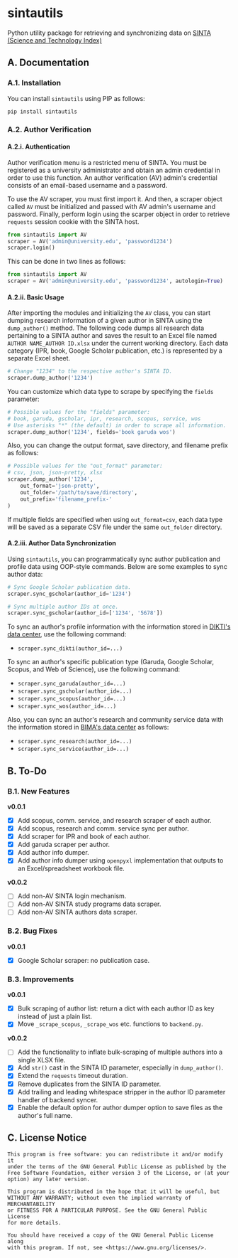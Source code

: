 # sintautils

Python utility package for retrieving and synchronizing data on [SINTA (Science and Technology Index)](https://sinta.kemdikbud.go.id)

## A. Documentation

### A.1. Installation

You can install `sintautils` using PIP as follows:

```sh
pip install sintautils
```

### A.2. Author Verification

#### A.2.i. Authentication

Author verification menu is a restricted menu of SINTA. You must be registered as a university administrator and obtain an admin credential in order to use this function. An author verification (AV) admin's credential consists of an email-based username and a password.

To use the AV scraper, you must first import it. And then, a scraper object called `AV` must be initialized and passed with AV admin's username and password. Finally, perform login using the scarper object in order to retrieve `requests` session cookie with the SINTA host.

```python
from sintautils import AV
scraper = AV('admin@university.edu', 'password1234')
scraper.login()
```

This can be done in two lines as follows:

```python
from sintautils import AV
scraper = AV('admin@university.edu', 'password1234', autologin=True)
```

#### A.2.ii. Basic Usage

After importing the modules and initializing the `AV` class, you can start dumping research information of a given author in SINTA using the `dump_author()` method. The following code dumps all research data pertaining to a SINTA author and saves the result to an Excel file named `AUTHOR NAME_AUTHOR ID.xlsx` under the current working directory. Each data category (IPR, book, Google Scholar publication, etc.) is represented by a separate Excel sheet.

```python
# Change "1234" to the respective author's SINTA ID.
scraper.dump_author('1234')
```

You can customize which data type to scrape by specifying the `fields` parameter:

```python
# Possible values for the "fields" parameter:
# book, garuda, gscholar, ipr, research, scopus, service, wos
# Use asterisks "*" (the default) in order to scrape all information.
scraper.dump_author('1234', fields='book garuda wos')
```

Also, you can change the output format, save directory, and filename prefix as follows:

```python
# Possible values for the "out_format" parameter:
# csv, json, json-pretty, xlsx
scraper.dump_author('1234',
    out_format='json-pretty',
    out_folder='/path/to/save/directory',
    out_prefix='filename_prefix-'
)
```

If multiple fields are specified when using `out_format=csv`, each data type will be saved as a separate CSV file under the same `out_folder` directory.

#### A.2.iii. Author Data Synchronization

Using `sintautils`, you can programmatically sync author publication and profile data using OOP-style commands. Below are some examples to sync author data:

```python
# Sync Google Scholar publication data.
scraper.sync_gscholar(author_id='1234')

# Sync multiple author IDs at once.
scraper.sync_gscholar(author_id=['1234', '5678'])
```

To sync an author's profile information with the information stored in [DIKTI's data center](https://pddikti.kemdiktisaintek.go.id/), use the following command:

- `scraper.sync_dikti(author_id=...)`

To sync an author's specific publication type (Garuda, Google Scholar, Scopus, and Web of Science), use the following command:

- `scraper.sync_garuda(author_id=...)`
- `scraper.sync_gscholar(author_id=...)`
- `scraper.sync_scopus(author_id=...)`
- `scraper.sync_wos(author_id=...)`

Also, you can sync an author's research and community service data with the information stored in [BIMA's data center](https://bima.kemdikbud.go.id/) as follows:

- `scraper.sync_research(author_id=...)`
- `scraper.sync_service(author_id=...)`

## B. To-Do

### B.1. New Features

**v0.0.1**

- [X] Add scopus, comm. service, and research scraper of each author.
- [X] Add scopus, research and comm. service sync per author.
- [X] Add scraper for IPR and book of each author.
- [X] Add garuda scraper per author.
- [X] Add author info dumper.
- [X] Add author info dumper using `openpyxl` implementation that outputs to an Excel/spreadsheet workbook file.

**v0.0.2**

- [ ] Add non-AV SINTA login mechanism.
- [ ] Add non-AV SINTA study programs data scraper.
- [ ] Add non-AV SINTA authors data scraper.

### B.2. Bug Fixes

**v0.0.1**

- [X] Google Scholar scraper: no publication case.

### B.3. Improvements

**v0.0.1**

- [X] Bulk scraping of author list: return a dict with each author ID as key instead of just a plain list.
- [X] Move `_scrape_scopus`, `_scrape_wos` etc. functions to `backend.py`.

**v0.0.2**

- [ ] Add the functionality to inflate bulk-scraping of multiple authors into a single XLSX file.
- [X] Add `str()` cast in the SINTA ID parameter, especially in `dump_author()`.
- [X] Extend the `requests` timeout duration.
- [X] Remove duplicates from the SINTA ID parameter.
- [X] Add trailing and leading whitespace stripper in the author ID parameter handler of backend syncer.
- [X] Enable the default option for author dumper option to save files as the author's full name.

## C. License Notice

```
This program is free software: you can redistribute it and/or modify it
under the terms of the GNU General Public License as published by the
Free Software Foundation, either version 3 of the License, or (at your
option) any later version.

This program is distributed in the hope that it will be useful, but
WITHOUT ANY WARRANTY; without even the implied warranty of MERCHANTABILITY
or FITNESS FOR A PARTICULAR PURPOSE. See the GNU General Public License
for more details.

You should have received a copy of the GNU General Public License along
with this program. If not, see <https://www.gnu.org/licenses/>. 
```
